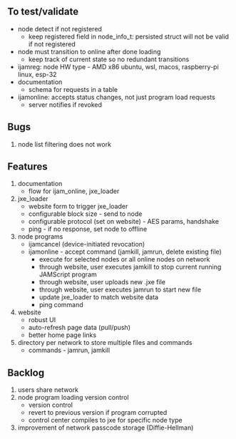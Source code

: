 ## To test/validate
* node detect if not registered
    * keep registered field in node_info_t: persisted struct will not be valid if not registered
* node must transition to online after done loading
    * keep track of current state so no redundant transitions
* ijamreg: node HW type - AMD x86 ubuntu, wsl, macos, raspberry-pi linux, esp-32
* documentation
    * schema for requests in a table
* ijamonline: accepts status changes, not just program load requests
    * server notifies if revoked

## Bugs
1. node list filtering does not work

## Features
1. documentation
    * flow for ijam_online, jxe_loader
1. jxe_loader
    * website form to trigger jxe_loader
    * configurable block size - send to node
    * configurable protocol (set on website) - AES params, handshake
    * ping - if no response, set node to offline
1. node programs
    * ijamcancel (device-initiated revocation)
    * ijamonline - accept command (jamkill, jamrun, delete existing file)
        * execute for selected nodes or all online nodes on network
        * through website, user executes jamkill to stop current running JAMScript program
        * through website, user uploads new .jxe file
        * through website, user executes jamrun to start new file
        * update jxe_loader to match website data
        * ping command
1. website
    * robust UI
    * auto-refresh page data (pull/push)
    * better home page links
1. directory per network to store multiple files and commands
    * commands - jamrun, jamkill

## Backlog
1. users share network
1. node program loading version control
    * version control
    * revert to previous version if program corrupted
    * control center compiles to jxe for specific node type
1. improvement of network passcode storage (Diffie-Hellman)
